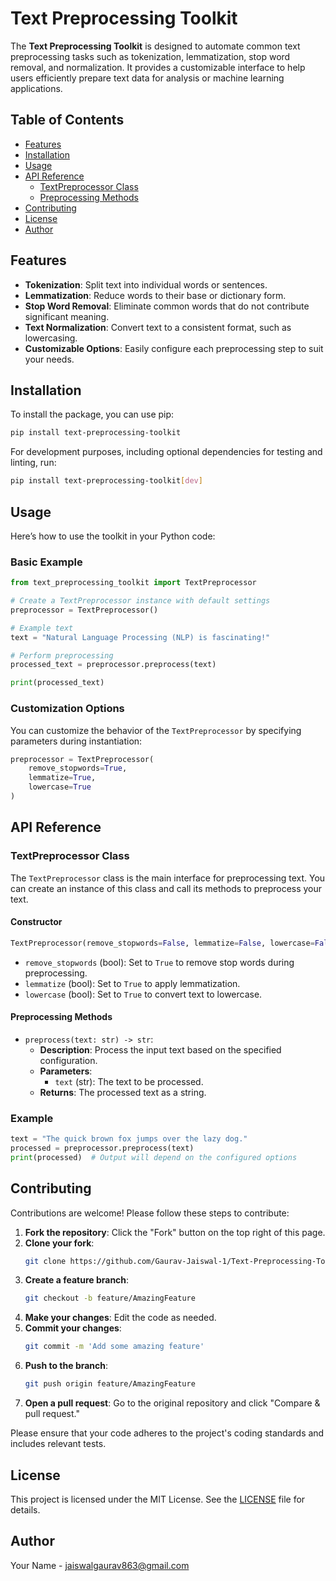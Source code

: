 
# Text Preprocessing Toolkit

The **Text Preprocessing Toolkit** is designed to automate common text preprocessing tasks such as tokenization, lemmatization, stop word removal, and normalization. It provides a customizable interface to help users efficiently prepare text data for analysis or machine learning applications.

## Table of Contents

- [Features](#features)
- [Installation](#installation)
- [Usage](#usage)
- [API Reference](#api-reference)
  - [TextPreprocessor Class](#textpreprocessor-class)
  - [Preprocessing Methods](#preprocessing-methods)
- [Contributing](#contributing)
- [License](#license)
- [Author](#author)

## Features

- **Tokenization**: Split text into individual words or sentences.
- **Lemmatization**: Reduce words to their base or dictionary form.
- **Stop Word Removal**: Eliminate common words that do not contribute significant meaning.
- **Text Normalization**: Convert text to a consistent format, such as lowercasing.
- **Customizable Options**: Easily configure each preprocessing step to suit your needs.

## Installation

To install the package, you can use pip:

```bash
pip install text-preprocessing-toolkit
```

For development purposes, including optional dependencies for testing and linting, run:

```bash
pip install text-preprocessing-toolkit[dev]
```

## Usage

Here’s how to use the toolkit in your Python code:

### Basic Example

```python
from text_preprocessing_toolkit import TextPreprocessor

# Create a TextPreprocessor instance with default settings
preprocessor = TextPreprocessor()

# Example text
text = "Natural Language Processing (NLP) is fascinating!"

# Perform preprocessing
processed_text = preprocessor.preprocess(text)

print(processed_text)
```

### Customization Options

You can customize the behavior of the `TextPreprocessor` by specifying parameters during instantiation:

```python
preprocessor = TextPreprocessor(
    remove_stopwords=True,
    lemmatize=True,
    lowercase=True
)
```

## API Reference

### TextPreprocessor Class

The `TextPreprocessor` class is the main interface for preprocessing text. You can create an instance of this class and call its methods to preprocess your text.

#### Constructor

```python
TextPreprocessor(remove_stopwords=False, lemmatize=False, lowercase=False)
```

- `remove_stopwords` (bool): Set to `True` to remove stop words during preprocessing.
- `lemmatize` (bool): Set to `True` to apply lemmatization.
- `lowercase` (bool): Set to `True` to convert text to lowercase.

#### Preprocessing Methods

- `preprocess(text: str) -> str`:
  - **Description**: Process the input text based on the specified configuration.
  - **Parameters**: 
    - `text` (str): The text to be processed.
  - **Returns**: The processed text as a string.

### Example

```python
text = "The quick brown fox jumps over the lazy dog."
processed = preprocessor.preprocess(text)
print(processed)  # Output will depend on the configured options
```

## Contributing

Contributions are welcome! Please follow these steps to contribute:

1. **Fork the repository**: Click the "Fork" button on the top right of this page.
2. **Clone your fork**: 
   ```bash
   git clone https://github.com/Gaurav-Jaiswal-1/Text-Preprocessing-Toolkit.git
   ```
3. **Create a feature branch**: 
   ```bash
   git checkout -b feature/AmazingFeature
   ```
4. **Make your changes**: Edit the code as needed.
5. **Commit your changes**: 
   ```bash
   git commit -m 'Add some amazing feature'
   ```
6. **Push to the branch**: 
   ```bash
   git push origin feature/AmazingFeature
   ```
7. **Open a pull request**: Go to the original repository and click "Compare & pull request."

Please ensure that your code adheres to the project's coding standards and includes relevant tests.

## License

This project is licensed under the MIT License. See the [LICENSE](LICENSE) file for details.

## Author

Your Name - [jaiswalgaurav863@gmail.com](mailto:jaiswalgaurav863@gmail.com)

